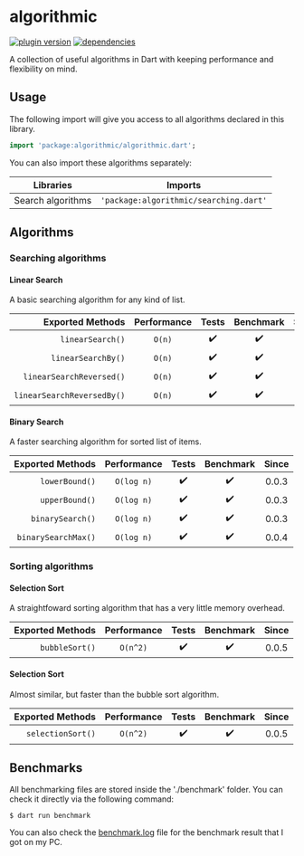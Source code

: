 # algorithmic

[![plugin version](https://img.shields.io/pub/v/algorithmic?label=pub)](https://pub.dev/packages/algorithmic)
[![dependencies](https://img.shields.io/librariesio/release/pub/algorithmic?label=dependencies)](https://github.com/dipu-bd/algorithmic/-/blob/master/pubspec.yaml)

A collection of useful algorithms in Dart with keeping performance and flexibility on mind.

## Usage

The following import will give you access to all algorithms declared in this library.

```dart
import 'package:algorithmic/algorithmic.dart';
```

You can also import these algorithms separately:

| Libraries         | Imports                                |
| ----------------- | -------------------------------------- |
| Search algorithms | `'package:algorithmic/searching.dart'` |

## Algorithms

<!-- ⌛ ✔️ ❌ -->

### Searching algorithms

#### Linear Search

A basic searching algorithm for any kind of list.

|           Exported Methods | Performance | Tests | Benchmark | Since |
| -------------------------: | :---------: | :---: | :-------: | :---: |
|           `linearSearch()` |   `O(n)`    |  ✔️   |    ✔️     | 0.0.1 |
|         `linearSearchBy()` |   `O(n)`    |  ✔️   |    ✔️     | 0.0.4 |
|   `linearSearchReversed()` |   `O(n)`    |  ✔️   |    ✔️     | 0.0.1 |
| `linearSearchReversedBy()` |   `O(n)`    |  ✔️   |    ✔️     | 0.0.4 |

#### Binary Search

A faster searching algorithm for sorted list of items.

|    Exported Methods | Performance | Tests | Benchmark | Since |
| ------------------: | :---------: | :---: | :-------: | :---: |
|      `lowerBound()` | `O(log n)`  |  ✔️   |    ✔️     | 0.0.3 |
|      `upperBound()` | `O(log n)`  |  ✔️   |    ✔️     | 0.0.3 |
|    `binarySearch()` | `O(log n)`  |  ✔️   |    ✔️     | 0.0.3 |
| `binarySearchMax()` | `O(log n)`  |  ✔️   |    ✔️     | 0.0.4 |

### Sorting algorithms

#### Selection Sort

A straightfoward sorting algorithm that has a very little memory overhead.

| Exported Methods | Performance | Tests | Benchmark | Since |
| ---------------: | :---------: | :---: | :-------: | :---: |
|   `bubbleSort()` |  `O(n^2)`   |  ✔️   |    ✔️     | 0.0.5 |

#### Selection Sort

Almost similar, but faster than the bubble sort algorithm.

|  Exported Methods | Performance | Tests | Benchmark | Since |
| ----------------: | :---------: | :---: | :-------: | :---: |
| `selectionSort()` |  `O(n^2)`   |  ✔️   |    ✔️     | 0.0.5 |

## Benchmarks

All benchmarking files are stored inside the './benchmark' folder. You can check it directly via the following command:

```
$ dart run benchmark
```

You can also check the [benchmark.log](https://github.com/dipu-bd/algorithmic/blob/master/benchmark.log) file for the benchmark result that I got on my PC.
